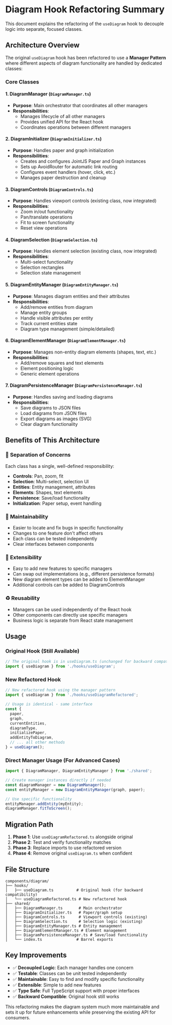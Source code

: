# Diagram Hook Refactoring Summary

This document explains the refactoring of the `useDiagram` hook to decouple logic into separate, focused classes.

## Architecture Overview

The original `useDiagram` hook has been refactored to use a **Manager Pattern** where different aspects of diagram functionality are handled by dedicated classes:

### Core Classes

#### 1. **DiagramManager** (`DiagramManager.ts`)
- **Purpose**: Main orchestrator that coordinates all other managers
- **Responsibilities**: 
  - Manages lifecycle of all other managers
  - Provides unified API for the React hook
  - Coordinates operations between different managers

#### 2. **DiagramInitializer** (`DiagramInitializer.ts`)
- **Purpose**: Handles paper and graph initialization
- **Responsibilities**:
  - Creates and configures JointJS Paper and Graph instances
  - Sets up AvoidRouter for automatic link routing
  - Configures event handlers (hover, click, etc.)
  - Manages paper destruction and cleanup

#### 3. **DiagramControls** (`DiagramControls.ts`) 
- **Purpose**: Handles viewport controls (existing class, now integrated)
- **Responsibilities**:
  - Zoom in/out functionality
  - Pan/translate operations
  - Fit to screen functionality
  - Reset view operations

#### 4. **DiagramSelection** (`DiagramSelection.ts`)
- **Purpose**: Handles element selection (existing class, now integrated)
- **Responsibilities**:
  - Multi-select functionality
  - Selection rectangles
  - Selection state management

#### 5. **DiagramEntityManager** (`DiagramEntityManager.ts`)
- **Purpose**: Manages diagram entities and their attributes
- **Responsibilities**:
  - Add/remove entities from diagram
  - Manage entity groups
  - Handle visible attributes per entity
  - Track current entities state
  - Diagram type management (simple/detailed)

#### 6. **DiagramElementManager** (`DiagramElementManager.ts`)
- **Purpose**: Manages non-entity diagram elements (shapes, text, etc.)
- **Responsibilities**:
  - Add/remove squares and text elements
  - Element positioning logic
  - Generic element operations

#### 7. **DiagramPersistenceManager** (`DiagramPersistenceManager.ts`)
- **Purpose**: Handles saving and loading diagrams
- **Responsibilities**:
  - Save diagrams to JSON files
  - Load diagrams from JSON files
  - Export diagrams as images (SVG)
  - Clear diagram functionality

## Benefits of This Architecture

### 🎯 **Separation of Concerns**
Each class has a single, well-defined responsibility:
- **Controls**: Pan, zoom, fit
- **Selection**: Multi-select, selection UI
- **Entities**: Entity management, attributes
- **Elements**: Shapes, text elements  
- **Persistence**: Save/load functionality
- **Initialization**: Paper setup, event handling

### 🔧 **Maintainability**
- Easier to locate and fix bugs in specific functionality
- Changes to one feature don't affect others
- Each class can be tested independently
- Clear interfaces between components

### 🚀 **Extensibility**
- Easy to add new features to specific managers
- Can swap out implementations (e.g., different persistence formats)
- New diagram element types can be added to ElementManager
- Additional controls can be added to DiagramControls

### ♻️ **Reusability**
- Managers can be used independently of the React hook
- Other components can directly use specific managers
- Business logic is separate from React state management

## Usage

### Original Hook (Still Available)
```typescript
// The original hook is in useDiagram.ts (unchanged for backward compatibility)
import { useDiagram } from './hooks/useDiagram';
```

### New Refactored Hook
```typescript
// New refactored hook using the manager pattern
import { useDiagram } from './hooks/useDiagramRefactored';

// Usage is identical - same interface
const {
  paper,
  graph,
  currentEntities,
  diagramType,
  initializePaper,
  addEntityToDiagram,
  // ... all other methods
} = useDiagram();
```

### Direct Manager Usage (For Advanced Cases)
```typescript
import { DiagramManager, DiagramEntityManager } from './shared';

// Create manager instances directly if needed
const diagramManager = new DiagramManager();
const entityManager = new DiagramEntityManager(graph, paper);

// Use specific functionality
entityManager.addEntity(myEntity);
diagramManager.fitToScreen();
```

## Migration Path

1. **Phase 1**: Use `useDiagramRefactored.ts` alongside original
2. **Phase 2**: Test and verify functionality matches
3. **Phase 3**: Replace imports to use refactored version
4. **Phase 4**: Remove original `useDiagram.ts` when confident

## File Structure

```
components/diagram/
├── hooks/
│   ├── useDiagram.ts          # Original hook (for backward compatibility)
│   └── useDiagramRefactored.ts # New refactored hook
├── shared/
│   ├── DiagramManager.ts       # Main orchestrator
│   ├── DiagramInitializer.ts   # Paper/graph setup
│   ├── DiagramControls.ts      # Viewport controls (existing)
│   ├── DiagramSelection.ts     # Selection logic (existing)
│   ├── DiagramEntityManager.ts # Entity management
│   ├── DiagramElementManager.ts # Element management
│   ├── DiagramPersistenceManager.ts # Save/load functionality
│   └── index.ts               # Barrel exports
```

## Key Improvements

- ✅ **Decoupled Logic**: Each manager handles one concern
- ✅ **Testable**: Classes can be unit tested independently  
- ✅ **Maintainable**: Easy to find and modify specific functionality
- ✅ **Extensible**: Simple to add new features
- ✅ **Type Safe**: Full TypeScript support with proper interfaces
- ✅ **Backward Compatible**: Original hook still works

This refactoring makes the diagram system much more maintainable and sets it up for future enhancements while preserving the existing API for consumers.
